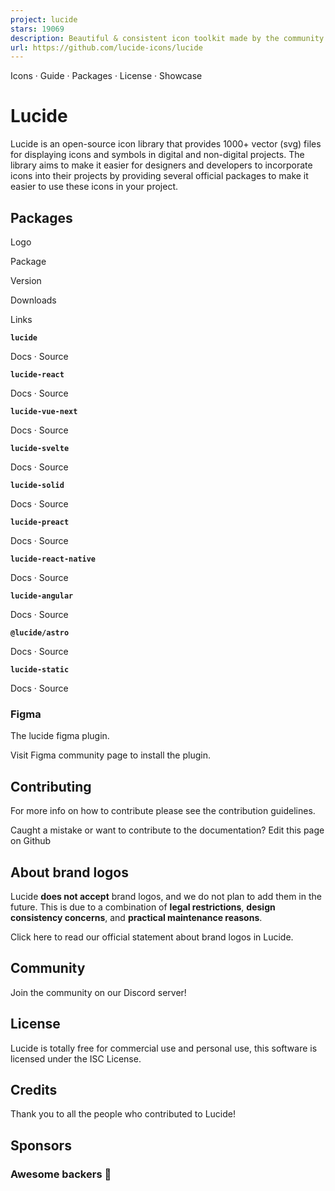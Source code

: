 ```yaml
---
project: lucide
stars: 19069
description: Beautiful & consistent icon toolkit made by the community. Open-source project and a fork of Feather Icons.
url: https://github.com/lucide-icons/lucide
---
```


Icons · Guide · Packages · License · Showcase

Lucide
======

Lucide is an open-source icon library that provides 1000+ vector (svg) files for displaying icons and symbols in digital and non-digital projects. The library aims to make it easier for designers and developers to incorporate icons into their projects by providing several official packages to make it easier to use these icons in your project.

Packages
--------

Logo

Package

Version

Downloads

Links

**`lucide`**

Docs · Source

**`lucide-react`**

Docs · Source

**`lucide-vue-next`**

Docs · Source

**`lucide-svelte`**

Docs · Source

**`lucide-solid`**

Docs · Source

**`lucide-preact`**

Docs · Source

**`lucide-react-native`**

Docs · Source

**`lucide-angular`**

Docs · Source

**`@lucide/astro`**

Docs · Source

**`lucide-static`**

Docs · Source

### Figma

The lucide figma plugin.

Visit Figma community page to install the plugin.

Contributing
------------

For more info on how to contribute please see the contribution guidelines.

Caught a mistake or want to contribute to the documentation? Edit this page on Github

About brand logos
-----------------

Lucide **does not accept** brand logos, and we do not plan to add them in the future. This is due to a combination of **legal restrictions**, **design consistency concerns**, and **practical maintenance reasons**.

Click here to read our official statement about brand logos in Lucide.

Community
---------

Join the community on our Discord server!

License
-------

Lucide is totally free for commercial use and personal use, this software is licensed under the ISC License.

Credits
-------

Thank you to all the people who contributed to Lucide!

Sponsors
--------

### Awesome backers 🍺
